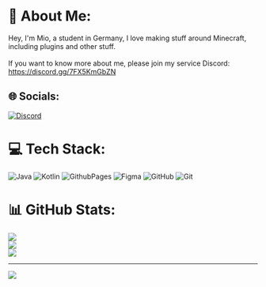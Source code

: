 # 💫 About Me:
Hey, I'm Mio, a student in Germany, I love making stuff around Minecraft, including plugins and other stuff.<br><br>If you want to know more about me, please join my service Discord: https://discord.gg/7FX5KmGbZN


## 🌐 Socials:
[![Discord](https://img.shields.io/badge/Discord-%237289DA.svg?logo=discord&logoColor=white)](https://discord.gg/.javamio) 

# 💻 Tech Stack:
![Java](https://img.shields.io/badge/java-%23ED8B00.svg?style=for-the-badge&logo=openjdk&logoColor=white) ![Kotlin](https://img.shields.io/badge/kotlin-%237F52FF.svg?style=for-the-badge&logo=kotlin&logoColor=white) ![GithubPages](https://img.shields.io/badge/github%20pages-121013?style=for-the-badge&logo=github&logoColor=white) ![Figma](https://img.shields.io/badge/figma-%23F24E1E.svg?style=for-the-badge&logo=figma&logoColor=white) ![GitHub](https://img.shields.io/badge/github-%23121011.svg?style=for-the-badge&logo=github&logoColor=white) ![Git](https://img.shields.io/badge/git-%23F05033.svg?style=for-the-badge&logo=git&logoColor=white)
# 📊 GitHub Stats:
![](https://github-readme-stats.vercel.app/api?username=MioArchive&theme=dark&hide_border=false&include_all_commits=false&count_private=false)<br/>
![](https://github-readme-streak-stats.herokuapp.com/?user=MioArchive&theme=dark&hide_border=false)<br/>
![](https://github-readme-stats.vercel.app/api/top-langs/?username=MioArchive&theme=dark&hide_border=false&include_all_commits=false&count_private=false&layout=compact)

---
[![](https://visitcount.itsvg.in/api?id=MioArchive&icon=0&color=0)](https://visitcount.itsvg.in)

<!-- Proudly created with GPRM ( https://gprm.itsvg.in ) -->
